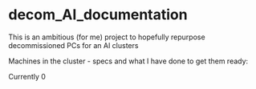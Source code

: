 # decom_AI_documentation
This is an ambitious (for me) project to hopefully repurpose decommissioned PCs for an AI clusters

Machines in the cluster - specs and what I have done to get them ready:

Currently 0

